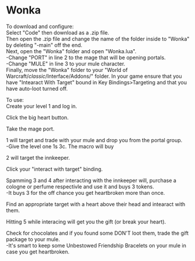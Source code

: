 # Wonka
To download and configure:  
Select "Code" then download as a .zip file.  
Then open the .zip file and change the name of the folder inside to "Wonka" by deleting "-main" off the end.  
Next, open the "Wonka" folder and open "Wonka.lua".  
    -Change "PORT" in line 2 to the mage that will be opening portals.  
    -Change "MULE" in line 3 to your mule character.  
Finally, move the "Wonka" folder to your "World of Warcraft/_classic_/Interface/Addons/" folder. 
In your game ensure that you have "Intearact With Target" bound in Key Bindings>Targeting and that you have auto-loot turned off.  
  
To use:  
Create your level 1 and log in.  
  
Click the big heart button.  
  
Take the mage port.  
  
1 will target and trade with your mule and drop you from the portal group.  
    -Give the level one 1s 3c.  The macro will buy   
  
2 will target the innkeeper.  
  
Click your "interact with target" binding.  
  
Spamming 3 and 4 after interacting with the innkeeper will, purchase a cologne or perfume respectivle and use it and buys 3 tokens.  
    -It buys 3 for the off chance you get heartbroken more than once.  
  
Find an appropriate target with a heart above their head and intearact with them.  
  
Hitting 5 while interacing will get you the gift (or break your heart).  
  
Check for chocolates and if you found some DON'T loot them, trade the gift package to your mule.  
    -It's smart to keep some Unbestowed Friendship Bracelets on your mule in case you get heartbroken.  
